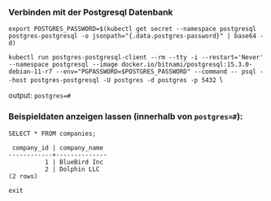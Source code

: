 ### Verbinden mit der Postgresql Datenbank
`export POSTGRES_PASSWORD=$(kubectl get secret --namespace postgresql postgres-postgresql -o jsonpath="{.data.postgres-password}" | base64 -d)`

`kubectl run postgres-postgresql-client --rm --tty -i --restart='Never' --namespace postgresql --image docker.io/bitnami/postgresql:15.3.0-debian-11-r7 --env="PGPASSWORD=$POSTGRES_PASSWORD" --command -- psql --host postgres-postgresql -U postgres -d postgres -p 5432
`\

output: `postgres=#`
### Beispieldaten anzeigen lassen (innerhalb von `postgres=#`):
`SELECT * FROM companies;`
```
 company_id | company_name
------------+--------------
          1 | BlueBird Inc
          2 | Dolphin LLC
(2 rows)
```
`exit`
